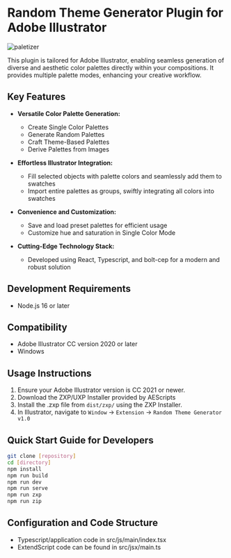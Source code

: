 # Random Theme Generator Plugin for Adobe Illustrator

![paletizer](https://github.com/grzzlyb/randomthemes/assets/123747958/c4c224f5-dbab-403b-bdb1-d1581daf2ae1)

This plugin is tailored for Adobe Illustrator, enabling seamless generation of diverse and aesthetic color palettes directly within your compositions. It provides multiple palette modes, enhancing your creative workflow.

## Key Features

- **Versatile Color Palette Generation:**
  - Create Single Color Palettes
  - Generate Random Palettes
  - Craft Theme-Based Palettes
  - Derive Palettes from Images

- **Effortless Illustrator Integration:**
  - Fill selected objects with palette colors and seamlessly add them to swatches
  - Import entire palettes as groups, swiftly integrating all colors into swatches

- **Convenience and Customization:**
  - Save and load preset palettes for efficient usage
  - Customize hue and saturation in Single Color Mode

- **Cutting-Edge Technology Stack:**
  - Developed using React, Typescript, and bolt-cep for a modern and robust solution

## Development Requirements

- Node.js 16 or later

## Compatibility

- Adobe Illustrator CC version 2020 or later
- Windows

## Usage Instructions

1. Ensure your Adobe Illustrator version is CC 2021 or newer.
2. Download the ZXP/UXP Installer provided by AEScripts
3. Install the .zxp file from `dist/zxp/` using the ZXP Installer.
4. In Illustrator, navigate to `Window` -> `Extension` -> `Random Theme Generator v1.0`

## Quick Start Guide for Developers

```bash
git clone [repository]
cd [directory]
npm install
npm run build
npm run dev
npm run serve
npm run zxp
npm run zip
```

## Configuration and Code Structure
- Typescript/application code in src/js/main/index.tsx
- ExtendScript code can be found in src/jsx/main.ts
